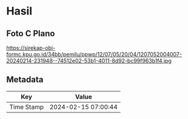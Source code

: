 # Hasil

## Foto C Plano

https://sirekap-obj-formc.kpu.go.id/34bb/pemilu/ppwp/12/07/05/20/04/1207052004007-20240214-231948--74512e02-53b1-4011-8d92-bc99f963b1f4.jpg


## Metadata

| Key        | Value               |
| ---------- | ------------------- |
| Time Stamp | 2024-02-15 07:00:44 |



